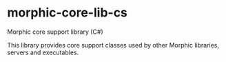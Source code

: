 # morphic-core-lib-cs
Morphic core support library (C#)

This library provides core support classes used by other Morphic libraries, servers and executables.
